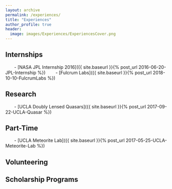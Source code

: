 ```yaml
---
layout: archive
permalink: /experiences/
title: "Experiences"
author_profile: true
header:
  image: images/Experiences/ExperiencesCover.png
---
```


## Internships
&nbsp;&nbsp;&nbsp;&nbsp;&nbsp;&nbsp; - [NASA JPL Internship 2016]({{ site.baseurl }}{% post_url 2016-06-20-JPL-Internship %})
&nbsp;&nbsp;&nbsp;&nbsp;&nbsp;&nbsp; - [Fulcrum Labs]({{ site.baseurl }}{% post_url 2018-10-10-FulcrumLabs %})


## Research
&nbsp;&nbsp;&nbsp;&nbsp;&nbsp;&nbsp; - [UCLA Doubly Lensed Quasars]({{ site.baseurl }}{% post_url 2017-09-22-UCLA-Quasar %})

## Part-Time
&nbsp;&nbsp;&nbsp;&nbsp;&nbsp;&nbsp; - [UCLA Meteorite Lab]({{ site.baseurl }}{% post_url 2017-05-25-UCLA-Meteorite-Lab %})

## Volunteering

## Scholarship Programs
